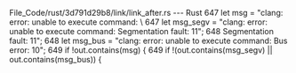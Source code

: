 File_Code/rust/3d791d29b8/link/link_after.rs --- Rust
647         let msg = "clang: error: unable to execute command: \                                                                                            647         let msg_segv = "clang: error: unable to execute command: Segmentation fault: 11";
648                    Segmentation fault: 11";                                                                                                              648         let msg_bus  = "clang: error: unable to execute command: Bus error: 10";
649         if !out.contains(msg) {                                                                                                                          649         if !(out.contains(msg_segv) || out.contains(msg_bus)) {

